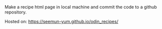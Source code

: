 Make a recipe html page in local machine and commit the code to a github repository.  

Hosted on: https://seemun-yum.github.io/odin_recipes/ 